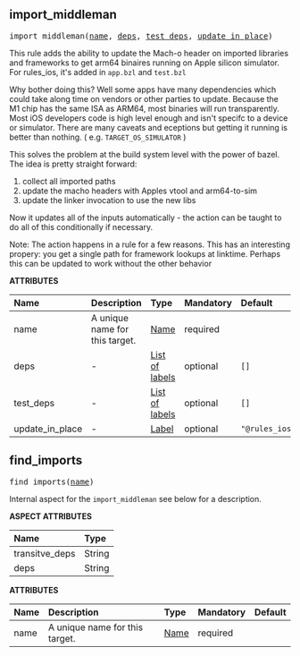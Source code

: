 <!-- Generated with Stardoc: http://skydoc.bazel.build -->



<a id="import_middleman"></a>

## import_middleman

<pre>
import_middleman(<a href="#import_middleman-name">name</a>, <a href="#import_middleman-deps">deps</a>, <a href="#import_middleman-test_deps">test_deps</a>, <a href="#import_middleman-update_in_place">update_in_place</a>)
</pre>

This rule adds the ability to update the Mach-o header on imported
libraries and frameworks to get arm64 binaires running on Apple silicon
simulator. For rules_ios, it's added in `app.bzl` and `test.bzl`

Why bother doing this? Well some apps have many dependencies which could take
along time on vendors or other parties to update. Because the M1 chip has the
same ISA as ARM64, most binaries will run transparently. Most iOS developers
code is high level enough and isn't specifc to a device or simulator. There are
many caveats and eceptions but getting it running is better than nothing. ( e.g.
`TARGET_OS_SIMULATOR` )

This solves the problem at the build system level with the power of bazel. The
idea is pretty straight forward:
1. collect all imported paths
2. update the macho headers with Apples vtool and arm64-to-sim
3. update the linker invocation to use the new libs

Now it updates all of the inputs automatically - the action can be taught to do
all of this conditionally if necessary.

Note: The action happens in a rule for a few reasons.  This has an interesting
propery: you get a single path for framework lookups at linktime. Perhaps this
can be updated to work without the other behavior

**ATTRIBUTES**


| Name  | Description | Type | Mandatory | Default |
| :------------- | :------------- | :------------- | :------------- | :------------- |
| <a id="import_middleman-name"></a>name |  A unique name for this target.   | <a href="https://bazel.build/concepts/labels#target-names">Name</a> | required |  |
| <a id="import_middleman-deps"></a>deps |  -   | <a href="https://bazel.build/concepts/labels">List of labels</a> | optional |  `[]`  |
| <a id="import_middleman-test_deps"></a>test_deps |  -   | <a href="https://bazel.build/concepts/labels">List of labels</a> | optional |  `[]`  |
| <a id="import_middleman-update_in_place"></a>update_in_place |  -   | <a href="https://bazel.build/concepts/labels">Label</a> | optional |  `"@rules_ios//tools/m1_utils:update_in_place"`  |


<a id="find_imports"></a>

## find_imports

<pre>
find_imports(<a href="#find_imports-name">name</a>)
</pre>

Internal aspect for the `import_middleman` see below for a description.

**ASPECT ATTRIBUTES**


| Name | Type |
| :------------- | :------------- |
| transitve_deps| String |
| deps| String |


**ATTRIBUTES**


| Name  | Description | Type | Mandatory | Default |
| :------------- | :------------- | :------------- | :------------- | :------------- |
| <a id="find_imports-name"></a>name |  A unique name for this target.   | <a href="https://bazel.build/concepts/labels#target-names">Name</a> | required |  |


